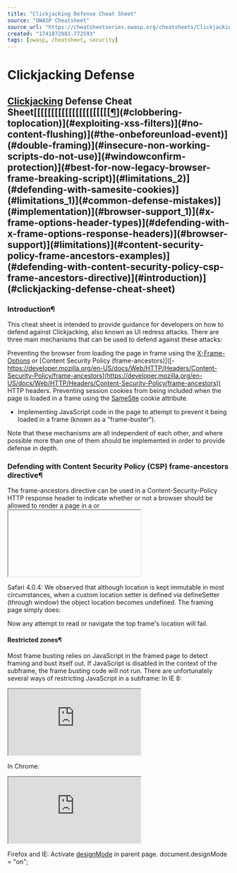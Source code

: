 ```yaml
---
title: "Clickjacking Defense Cheat Sheet"
source: "OWASP Cheatsheet"
source_url: "https://cheatsheetseries.owasp.org/cheatsheets/Clickjacking_Defense_Cheat_Sheet.html"
created: "1741872881.772593"
tags: [owasp, cheatsheet, security]
---
```

# Clickjacking Defense

## [Clickjacking](https://owasp.org/www-community/attacks/Clickjacking) Defense Cheat Sheet[[[[[[[[[[[[[[[[[[[[[[[¶](#restricted-zones)](#clobbering-toplocation)](#exploiting-xss-filters)](#no-content-flushing)](#the-onbeforeunload-event)](#double-framing)](#insecure-non-working-scripts-do-not-use)](#windowconfirm-protection)](#best-for-now-legacy-browser-frame-breaking-script)](#limitations_2)](#defending-with-samesite-cookies)](#limitations_1)](#common-defense-mistakes)](#implementation)](#browser-support_1)](#x-frame-options-header-types)](#defending-with-x-frame-options-response-headers)](#browser-support)](#limitations)](#content-security-policy-frame-ancestors-examples)](#defending-with-content-security-policy-csp-frame-ancestors-directive)](#introduction)](#clickjacking-defense-cheat-sheet)
### Introduction¶
This cheat sheet is intended to provide guidance for developers on how to defend against Clickjacking, also known as UI redress attacks.
There are three main mechanisms that can be used to defend against these attacks:

Preventing the browser from loading the page in frame using the [X-Frame-Options](https://developer.mozilla.org/en-US/docs/Web/HTTP/Headers/X-Frame-Options) or [Content Security Policy (frame-ancestors)]([- https://developer.mozilla.org/en-US/docs/Web/HTTP/Headers/Content-Security-Policy/frame-ancestors](https://developer.mozilla.org/en-US/docs/Web/HTTP/Headers/Content-Security-Policy/frame-ancestors)) HTTP headers.
Preventing session cookies from being included when the page is loaded in a frame using the [SameSite](https://developer.mozilla.org/en-US/docs/Web/HTTP/Headers/Set-Cookie/SameSite) cookie attribute.
- Implementing JavaScript code in the page to attempt to prevent it being loaded in a frame (known as a "frame-buster").

Note that these mechanisms are all independent of each other, and where possible more than one of them should be implemented in order to provide defense in depth.
### Defending with Content Security Policy (CSP) frame-ancestors directive¶
The frame-ancestors directive can be used in a Content-Security-Policy HTTP response header to indicate whether or not a browser should be allowed to render a page in a <frame> or <iframe>. Sites can use this to avoid Clickjacking attacks by ensuring that their content is not embedded into other sites.
frame-ancestors allows a site to authorize multiple domains using the normal Content Security Policy semantics.
#### Content-Security-Policy: frame-ancestors Examples¶
Common uses of CSP frame-ancestors:

- Content-Security-Policy: frame-ancestors 'none';
- - This prevents any domain from framing the content. This setting is recommended unless a specific need has been identified for framing.

- Content-Security-Policy: frame-ancestors 'self';
- - This only allows the current site to frame the content.

- Content-Security-Policy: frame-ancestors 'self' *.somesite.com https://myfriend.site.com;
- - This allows the current site, as well as any page on somesite.com (using any protocol), and only the page myfriend.site.com, using HTTPS only on the default port (443).

Note that the single quotes are required around self and none, but may not occur around other source expressions.
See the following documentation for further details and more complex examples:

[- https://w3c.github.io/webappsec-csp/#directive-frame-ancestors](https://w3c.github.io/webappsec-csp/#directive-frame-ancestors)
https://developer.mozilla.org/en-US/docs/Web/HTTP/Headers/Content-Security-Policy/frame-ancestors

#### #### #### Limitations¶

X-Frame-Options takes priority: [Section "Relation to X-Frame-Options" of the CSP Spec](https://w3c.github.io/webappsec/specs/content-security-policy/#frame-ancestors-and-frame-options) says: "If a resource is delivered with an policy that includes a directive named frame-ancestors and whose disposition is "enforce", then the X-Frame-Options header MUST be ignored", but Chrome 40 & Firefox 35 ignore the frame-ancestors directive and follow the X-Frame-Options header instead.

#### #### Browser Support¶
The following [[browsers](https://caniuse.com/#search=X-Frame-Options)](https://caniuse.com/?search=frame-ancestors) support CSP frame-ancestors.
References:

[[- - Mozilla Developer Network](https://developer.mozilla.org/en-US/docs/web/http/headers/x-frame-options#browser_compatibility)](https://developer.mozilla.org/en-US/docs/Web/HTTP/Headers/Content-Security-Policy/frame-ancestors#browser_compatibility)

### Defending with X-Frame-Options Response Headers¶
The X-Frame-Options HTTP response header can be used to indicate whether or not a browser should be allowed to render a page in a <frame> or <iframe>. Sites can use this to avoid Clickjacking attacks, by ensuring that their content is not embedded into other sites. Set the X-Frame-Options header for all responses containing HTML content. The possible values are "DENY", "SAMEORIGIN", or "ALLOW-FROM uri"
#### X-Frame-Options Header Types¶
There are three possible values for the X-Frame-Options header:

- DENY, which prevents any domain from framing the content. The "DENY" setting is recommended unless a specific need has been identified for framing.
- SAMEORIGIN, which only allows the current site to frame the content.
ALLOW-FROM uri, which permits the specified 'uri' to frame this page. (e.g., ALLOW-FROM http://www.example.com).
- - This is an obsolete directive that no longer works in modern browsers.
- - Check limitations below because this will fail open if the browser does not support it.
Other browsers support the new [CSP frame-ancestors directive](https://w3c.github.io/webappsec-csp/#directive-frame-ancestors) instead. A few support both.

Browser Support¶
The following browsers support X-Frame-Options headers.
References:

Mozilla Developer Network
[- IETF Draft](http://datatracker.ietf.org/doc/draft-ietf-websec-x-frame-options/)
[X-Frame-Options Compatibility Test](https://erlend.oftedal.no/blog/tools/xframeoptions/) - Check this for the LATEST browser support info for the X-Frame-Options header

#### Implementation¶
To implement this protection, you need to add the X-Frame-Options HTTP Response header to any page that you want to protect from being clickjacked via framebusting. One way to do this is to add the HTTP Response Header manually to every page. A possibly simpler way is to implement a filter that automatically adds the header to every page or to add it at Web Application Firewall of Web/Application Server level.
#### Common Defense Mistakes¶
Meta-tags that attempt to apply the X-Frame-Options directive DO NOT WORK. For example, <meta http-equiv="X-Frame-Options" content="deny"> will not work. You must apply the X-FRAME-OPTIONS directive as HTTP Response Header as described above.
Limitations¶

- Per-page policy specification: The policy needs to be specified for every page, which can complicate deployment. Providing the ability to enforce it for the entire site, at login time for instance, could simplify adoption.
- Problems with multi-domain sites: The current implementation does not allow the website administrator to provide a list of domains that are allowed to frame the page. While listing allowed domains can be dangerous, in some cases a website administrator might have no choice but to use more than one hostname.
- ALLOW-FROM browser support: The ALLOW-FROM option is obsolete and no longer works in modern browsers. BE CAREFUL ABOUT DEPENDING ON ALLOW-FROM. If you apply it and the browser does not support it, then you will have NO clickjacking defense in place.
- Multiple options not supported: There is no way to allow the current site and a third-party site to frame the same response. Browsers only honour one X-Frame-Options header and only one value on that header.
- Nested Frames don't work with SAMEORIGIN and ALLOW-FROM: In the following situation, the http://framed.invalid/child frame does not load because ALLOW-FROM applies to the top-level browsing context, not that of the immediate parent. The solution is to use ALLOW-FROM in both the parent and child frames (but this prevents the child frame loading if the //framed.invalid/parent page is loaded as the top level document).

- X-Frame-Options Deprecated While the X-Frame-Options header is supported by the major browsers, it has been obsoleted in favour of the frame-ancestors directive from the CSP Level 2 specification.
- Proxies Web proxies are notorious for adding and stripping headers. If a web proxy strips the X-Frame-Options header then the site loses its framing protection.

### Defending with SameSite Cookies¶
The SameSite cookie attribute defined in [RFC 6265bis](https://tools.ietf.org/html/draft-ietf-httpbis-rfc6265bis-02#section-5.3.7) is primarily intended to defend against [cross-site request forgery (CSRF)](Cross-Site_Request_Forgery_Prevention_Cheat_Sheet.html#samesite-cookie-attribute); however it can also provide protection against Clickjacking attacks.
Cookies with a SameSite attribute of either strict or lax will not be included in requests made to a page within an <iframe>. This means that if the session cookies are marked as SameSite, any Clickjacking attack that requires the victim to be authenticated will not work, as the cookie will not be sent. An article on the [Netsparker blog](https://www.netsparker.com/blog/web-security/same-site-cookie-attribute-prevent-cross-site-request-forgery/) provides further details on which types of requests cookies are sent for with the different SameSite policies.
This approach is discussed on the [JavaScript.info website](https://javascript.info/clickjacking#samesite-cookie-attribute).
Limitations¶
If the Clickjacking attack does not require the user to be authenticated, this attribute will not provide any protection.
Additionally, while SameSite attribute is supported by [most modern browsers](https://caniuse.com/#feat=same-site-cookie-attribute), there are still some users (approximately 6% as of November 2020) with browsers that do not support it.
The use of this attribute should be considered as part of a defence-in-depth approach, and it should not be relied upon as the sole protective measure against Clickjacking.
### Best-for-now Legacy Browser Frame Breaking Script¶
One way to defend against clickjacking is to include a "frame-breaker" script in each page that should not be framed. The following methodology will prevent a webpage from being framed even in legacy browsers, that do not support the X-Frame-Options-Header.
In the document HEAD element, add the following:
First apply an ID to the style element itself:
<style id="antiClickjack">
    body{display:none !important;}
</style>

Then, delete that style by its ID immediately after in the script:
<script type="text/javascript">
    if (self === top) {
        var antiClickjack = document.getElementById("antiClickjack");
        antiClickjack.parentNode.removeChild(antiClickjack);
    } else {
        top.location = self.location;
    }
</script>

This way, everything can be in the document HEAD and you only need one method/taglib in your API.
### window.confirm() Protection¶
The use of X-Frame-Options or a frame-breaking script is a more fail-safe method of clickjacking protection. However, in scenarios where content must be frameable, then a window.confirm() can be used to help mitigate Clickjacking by informing the user of the action they are about to perform.
Invoking window.confirm() will display a popup that cannot be framed. If the window.confirm() originates from within an iframe with a different domain than the parent, then the dialog box will display what domain the window.confirm() originated from. In this scenario the browser is displaying the origin of the dialog box to help mitigate Clickjacking attacks. It should be noted that Internet Explorer is the only known browser that does not display the domain that the window.confirm() dialog box originated from, to address this issue with Internet Explorer insure that the message within the dialog box contains contextual information about the type of action being performed. For example:
<script type="text/javascript">
   var action_confirm = window.confirm("Are you sure you want to delete your youtube account?")
   if (action_confirm) {
       //... Perform action
   } else {
       //... The user does not want to perform the requested action.`
   }
</script>

### Insecure Non-Working Scripts DO NOT USE¶
Consider the following snippet which is NOT recommended for defending against clickjacking:
<script>if (top!=self) top.location.href=self.location.href</script>

This simple frame breaking script attempts to prevent the page from being incorporated into a frame or iframe by forcing the parent window to load the current frame's URL. Unfortunately, multiple ways of defeating this type of script have been made public. We outline some here.
#### Double Framing¶
Some frame busting techniques navigate to the correct page by assigning a value to parent.location. This works well if the victim page is framed by a single page. However, if the attacker encloses the victim in one frame inside another (a double frame), then accessing parent.location becomes a security violation in all popular browsers, due to the descendant frame navigation policy. This security violation disables the counter-action navigation.
Victim frame busting code:
if(top.location != self.location) {
    parent.location = self.location;
}

Attacker top frame:
<iframe src="attacker2.html">

Attacker sub-frame:
<iframe src="http://www.victim.com">

#### The onBeforeUnload Event¶
A user can manually cancel any navigation request submitted by a framed page. To exploit this, the framing page registers an onBeforeUnload handler which is called whenever the framing page is about to be unloaded due to navigation. The handler function returns a string that becomes part of a prompt displayed to the user.
Say the attacker wants to frame PayPal. He registers an unload handler function that returns the string "Do you want to exit PayPal?". When this string is displayed to the user is likely to cancel the navigation, defeating PayPal's frame busting attempt.
The attacker mounts this attack by registering an unload event on the top page using the following code:
<script>
    window.onbeforeunload = function(){
        return "Asking the user nicely";
    }
</script>

<iframe src="http://www.paypal.com">

PayPal's frame busting code will generate a BeforeUnload event activating our function and prompting the user to cancel the navigation event.
#### No-Content Flushing¶
While the previous attack requires user interaction, the same attack can be done without prompting the user. Most browsers (IE7, IE8, Google Chrome, and Firefox) enable an attacker to automatically cancel the incoming navigation request in an onBeforeUnload event handler by repeatedly submitting a navigation request to a site responding with "204 - No Content".
Navigating to a No Content site is effectively a NOP, but flushes the request pipeline, thus canceling the original navigation request. Here is sample code to do this:
var preventbust = 0
window.onbeforeunload = function() { killbust++ }
setInterval( function() {
    if(killbust > 0){
    killbust = 2;
    window.top.location = 'http://nocontent204.com'
    }
}, 1);

<iframe src="http://www.victim.com">

#### Exploiting XSS filters¶
IE8 and Google Chrome introduced reflective XSS filters that help protect web pages from certain types of XSS attacks. Nava and Lindsay (at "Blackhat") observed that these filters can be used to circumvent frame busting code. The IE8 XSS filter compares given request parameters to a set of regular expressions in order to look for obvious attempts at cross-site scripting. Using "induced false positives", the filter can be used to disable selected scripts. By matching the beginning of any script tag in the request parameters, the XSS filter will disable all inline scripts within the page, including frame busting scripts. External scripts can also be targeted by matching an external include, effectively disabling all external scripts. Since subsets of the JavaScript loaded is still functional (inline or external) and cookies are still available, this attack is effective for clickjacking.
Victim frame busting code:
<script>
    if(top != self) {
        top.location = self.location;
    }
</script>

Attacker:
<iframe src="http://www.victim.com/?v=<script>if''>

The XSS filter will match that parameter <script>if to the beginning of the frame busting script on the victim and will consequently disable all inline scripts in the victim's page, including the frame busting script. The XSSAuditor filter available for Google Chrome enables the same exploit.
#### Clobbering top.location¶
Several modern browsers treat the location variable as a special immutable attribute across all contexts. However, this is not the case in IE7 and Safari 4.0.4 where the location variable can be redefined.
IE7: Once the framing page redefines location, any frame busting code in a subframe that tries to read top.location will commit a security violation by trying to read a local variable in another domain. Similarly, any attempt to navigate by assigning top.location will fail.
Victim frame busting code:
if(top.location != self.location) {
    top.location = self.location;
}

Attacker:
<script>var location = "clobbered";</script>
<iframe src="http://www.victim.com"></iframe>

Safari 4.0.4:
We observed that although location is kept immutable in most circumstances, when a custom location setter is defined via defineSetter (through window) the object location becomes undefined.
The framing page simply does:
<script>
    window.defineSetter("location", function(){});
</script>

Now any attempt to read or navigate the top frame's location will fail.
#### Restricted zones¶
Most frame busting relies on JavaScript in the framed page to detect framing and bust itself out. If JavaScript is disabled in the context of the subframe, the frame busting code will not run. There are unfortunately several ways of restricting JavaScript in a subframe:
In IE 8:
<iframe src="http://www.victim.com" security="restricted"></iframe>

In Chrome:
<iframe src="http://www.victim.com" sandbox></iframe>

Firefox and IE:
Activate [designMode](https://developer.mozilla.org/en-US/docs/Web/API/Document/designMode) in parent page.
document.designMode = "on";